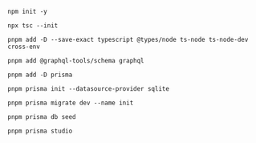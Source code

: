```shell
npm init -y
```

```shell
npx tsc --init
```

```shell
pnpm add -D --save-exact typescript @types/node ts-node ts-node-dev cross-env
```

```shell
pnpm add @graphql-tools/schema graphql
```

```shell
pnpm add -D prisma
```

```shell
pnpm prisma init --datasource-provider sqlite
```

```shell
pnpm prisma migrate dev --name init
```

```shell
pnpm prisma db seed
```

```shell
pnpm prisma studio
```
